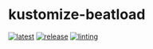 # kustomize-beatload

[![latest](https://github.com/archmachina/kustomize-beatload/workflows/latest/badge.svg)](https://github.com/archmachina/kustomize-beatload/actions?query=workflow%3Alatest)
[![release](https://github.com/archmachina/kustomize-beatload/workflows/release/badge.svg)](https://github.com/archmachina/kustomize-beatload/actions?query=workflow%3Arelease)
[![linting](https://github.com/archmachina/kustomize-beatload/workflows/linting/badge.svg)](https://github.com/archmachina/kustomize-beatload/actions?query=workflow%3Alinting)
